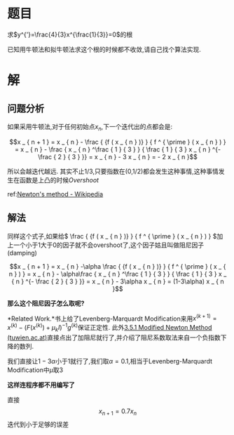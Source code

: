 # 题目

求$y^{'}=\frac{4}{3}x^{\frac{1}{3}}=0$的根

已知用牛顿法和拟牛顿法求这个根的时候都不收敛,请自己找个算法实现. 



# 解

## 问题分析

如果采用牛顿法,对于任何初始点$x_n$,下一个迭代出的点都会是:

$$x _ { n + 1 } = x _ { n } - \frac { {f ( x _ { n } )} } { f ^ { \prime } ( x _ { n } ) } = x _ { n } - \frac { x _ { n } ^\frac { 1 } { 3 } } { \frac { 1 } { 3 } x _ { n } ^{- \frac { 2 } { 3 } }} = x _ { n } - 3 x _ { n } = - 2 x _ { n }$$

所以会越迭代越远. 其实不止1/3,只要指数在(0,1/2)都会发生这种事情,这种事情发生在函数是上凸的时候*Overshoot*

ref:[Newton's method - Wikipedia](https://en.wikipedia.org/wiki/Newton's_method)

## 解法



同样这个式子,如果给$ \frac { {f ( x _ { n } )} } { f ^ { \prime } ( x _ { n } ) } $加上一个小于1大于0的因子就不会overshoot了,这个因子姑且叫做阻尼因子(damping)

$$x _ { n + 1 } = x _ { n } -\alpha \frac { {f ( x _ { n } )} } { f ^ { \prime } ( x _ { n } ) } = x _ { n } - \alpha\frac { x _ { n } ^\frac { 1 } { 3 } } { \frac { 1 } { 3 } x _ { n } ^{- \frac { 2 } { 3 } }} = x _ { n } - 3\alpha x _ { n } = (1-3\alpha) x _ { n }$$



**那么这个阻尼因子怎么取呢?**

*Related Work.*书上给了Levenberg-Marquardt Modification来用$x ^ { ( k + 1 ) } = x ^ { ( k ) } - ( {F ( x ^ { ( k )} } ) + \mu _ { k } I ) ^ { - 1 } g ^ { ( k ) }$保证正定性. 此外[3.5.1 Modified Newton Method (tuwien.ac.at)](https://www.iue.tuwien.ac.at/phd/wimmer/node71.html)直接点出了加阻尼就行了,并介绍了阻尼系数取法来自一个负指数下降的数列.

我们直接让$1-3\alpha$小于1就行了,我们取$\alpha=0.1$,相当于Levenberg-Marquardt Modification中$\mu$取3

**这样连程序都不用编写了**

直接$$x _ { n + 1 } = 0.7 x _ { n }$$迭代到小于足够的误差